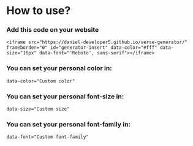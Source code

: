 # How to use?
### Add this code on your website
`<iframe src="https://daniel-developer5.github.io/verse-generator/" frameborder="0" id="generator-insert" data-color="#fff" data-size="16px" data-font="'Roboto', sans-serif"></iframe>`
### You can set your personal color in:
`data-color="Custom color"`
### You can set your personal font-size in:
`data-size="Custom size"`
### You can set your personal font-family in:
`data-font="Custom font-family"`
